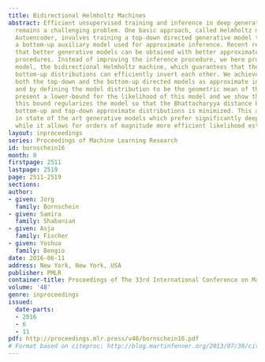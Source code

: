 ```yaml
---
title: Bidirectional Helmholtz Machines
abstract: Efficient unsupervised training and inference in deep generative models
  remains a challenging problem. One basic approach, called Helmholtz machine or Variational
  Autoencoder, involves training a top-down directed generative model together with
  a bottom-up auxiliary model used for approximate inference. Recent results indicate
  that better generative models can be obtained with better approximate inference
  procedures. Instead of improving the inference procedure, we here propose a new
  model, the bidirectional Helmholtz machine, which guarantees that the top-down and
  bottom-up distributions can efficiently invert each other. We achieve this by interpreting
  both the top-down and the bottom-up directed models as approximate inference distributions
  and by defining the model distribution to be the geometric mean of these two. We
  present a lower-bound for the likelihood of this model and we show that optimizing
  this bound regularizes the model so that the Bhattacharyya distance between the
  bottom-up and top-down approximate distributions is minimized. This approach results
  in state of the art generative models which prefer significantly deeper architectures
  while it allows for orders of magnitude more efficient likelihood estimation.
layout: inproceedings
series: Proceedings of Machine Learning Research
id: bornschein16
month: 0
firstpage: 2511
lastpage: 2519
page: 2511-2519
sections: 
author:
- given: Jorg
  family: Bornschein
- given: Samira
  family: Shabanian
- given: Asja
  family: Fischer
- given: Yoshua
  family: Bengio
date: 2016-06-11
address: New York, New York, USA
publisher: PMLR
container-title: Proceedings of The 33rd International Conference on Machine Learning
volume: '48'
genre: inproceedings
issued:
  date-parts:
  - 2016
  - 6
  - 11
pdf: http://proceedings.mlr.press/v48/bornschein16.pdf
# Format based on citeproc: http://blog.martinfenner.org/2013/07/30/citeproc-yaml-for-bibliographies/
---
```

